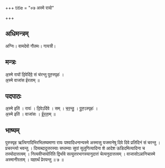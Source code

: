 +++
title = "०७ अस्मे रायो"

+++
## अधिमन्त्रम्
अग्निः। वामदेवो गौतमः। गायत्री।

## मन्त्रः
अ॒स्मे रायो॑ दि॒वेदि॑वे॒ सं च॑रन्तु पुरु॒स्पृहः॑ ।  
अ॒स्मे वाजा॑स ईरताम् ॥

## पदपाठः
अ॒स्मे इति॑ । रायः॑ । दि॒वेऽदि॑वे । सम् । च॒र॒न्तु॒ । पु॒रु॒ऽस्पृहः॑ ।  
अ॒स्मे इति॑ । वाजा॑सः । ई॒र॒ता॒म् ॥

## भाष्यम्
पुरुस्पृह ऋत्विगादिभिरभिलष्यमाणा रायः पश्वादिधनान्यस्मे अस्मासु यजमानेषु दिवे दिवे प्रतिदिनं सं चरन्तु । प्रचरन्त्यो भवन्तु । दिव्यब्दादुत्तरस्याः सप्तम्याः सुपां सुलुगित्यादिना शे आदेश ऊडिदमित्यादिना च तस्योदात्तत्वम् । नित्यवीप्सयोरिति द्विर्भावे सत्युत्तरभागस्यानुदात्तं चेत्यनुदात्तत्वम् । वाजासोऽन्नानिचास्मे अस्मानीरताम् । यज्ञार्थं प्रेरयन्तु ॥ ७ ॥
